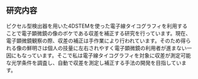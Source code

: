 ## 研究内容

ピクセル型検出器を用いた4DSTEMを使った電子線タイコグラフィを利用することで電子顕微鏡の像のボケである収差を補正する研究を行っています。現在、電子顕微鏡観察の際、収差の補正は手作業により行われています。そのため得られる像の鮮明さは個人の技量に左右されやすく電子顕微鏡の利用者が進まない一因にもなっています。そこで私は電子線タイコグラフィを対象に収差が測定可能な光学条件を調査し、自動で収差を測定し補正する手法の開発を目指しています。
